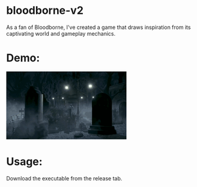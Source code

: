 # bloodborne-v2

As a fan of Bloodborne, I've created a game that draws inspiration from its captivating world and gameplay mechanics.

# Demo:
  
![video](./output.gif)

# Usage:

Download the executable from the release tab. 
